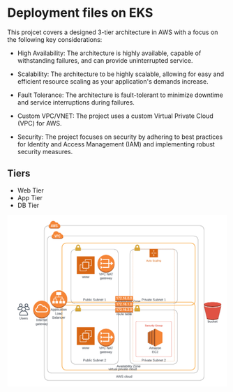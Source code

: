 # Deployment files on EKS

This projcet covers a designed 3-tier architecture in AWS with a focus on the following key considerations:

- High Availability: The architecture is highly available, capable of withstanding failures, and can provide uninterrupted service.

- Scalability: The architecture to be highly scalable, allowing for easy and efficient resource scaling as your application's demands increase.

- Fault Tolerance: The architecture is fault-tolerant to minimize downtime and service interruptions during failures.

- Custom VPC/VNET: The project uses a custom Virtual Private Cloud (VPC) for AWS.

- Security: The project focuses on security by adhering to best practices for Identity and Access Management (IAM) and implementing robust security measures.

## Tiers

- Web Tier
- App Tier
- DB Tier

<img src='https://github.com/brysonwaisi/farming-assistant-cloud/blob/main/assets/Architecture.png' />